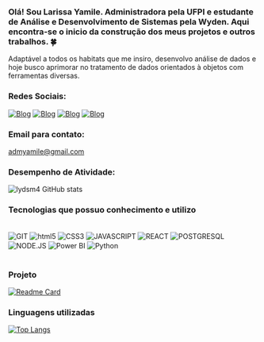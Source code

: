 
### Olá! Sou Larissa Yamile. Administradora pela UFPI e estudante de Análise e Desenvolvimento de Sistemas pela Wyden. Aqui encontra-se o inicio da construção dos meus projetos e outros trabalhos. 🍀
Adaptável a todos os habitats que me insiro, desenvolvo análise de dados e hoje busco aprimorar no tratamento de dados orientados à objetos com ferramentas diversas.

### Redes Sociais:
[![Blog](	https://img.shields.io/badge/LinkedIn-0077B5?style=for-the-badge&logo=linkedin&logoColor=white)](https://www.linkedin.com/in/larissa-yamile-de-sousa-melo-ba653111b/)
[![Blog](https://img.shields.io/badge/WhatsApp-25D366?style=for-the-badge&logo=whatsapp&logoColor=white)](https://api.whatsapp.com/send/?phone=558591101989&text&type=phone_number&app_absent=0)
[![Blog](	https://img.shields.io/badge/Telegram-2CA5E0?style=for-the-badge&logo=telegram&logoColor=white)](https://web.telegram.org/k/)
[![Blog](https://img.shields.io/badge/Gmail-D14836?style=for-the-badge&logo=gmail&logoColor=white)](admyamile@gmail.com)

### Email para contato:
admyamile@gmail.com 

### Desempenho de Atividade:
![lydsm4 GitHub stats](https://github-readme-stats.vercel.app/api?username=lydsm4&show_icons=true&theme=tokyonight)


### Tecnologias que possuo conhecimento e utilizo
<div style="display: inline_block"><br/>
<img align="center" alt="GIT" src="https://img.shields.io/badge/GIT-E44C30?style=for-the-badge&logo=git&logoColor=white" />
<img align="center" alt="html5" src="https://img.shields.io/badge/HTML5-E34F26?style=for-the-badge&logo=html5&logoColor=white" />
<img align="center" alt="CSS3" src="https://img.shields.io/badge/CSS3-1572B6?style=for-the-badge&logo=css3&logoColor=white" />
<img align="center" alt="JAVASCRIPT" src="https://img.shields.io/badge/JavaScript-F7DF1E?style=for-the-badge&logo=javascript&logoColor=black" />
<img align="center" alt="REACT" src="https://img.shields.io/badge/React-20232A?style=for-the-badge&logo=react&logoColor=61DAFB" />
<img align="center" alt="POSTGRESQL" src="https://img.shields.io/badge/PostgreSQL-316192?style=for-the-badge&logo=postgresql&logoColor=white" />
<img align="center" alt="NODE.JS" src="https://img.shields.io/badge/Node.js-43853D?style=for-the-badge&logo=node.js&logoColor=white" />
<img align="center" alt="Power BI" src="https://img.shields.io/badge/powerbi-43853D?style=for-the-badge&logo=powerbi&logoColor=white" />
<img align="center" alt="Python" src="https://img.shields.io/badge/python-43853D?style=for-the-badge&logo=python&logoColor=white" />
  
</div><br />

### Projeto
[![Readme Card](https://github-readme-stats.vercel.app/api/pin/?username=lydsm4&repo=exercicio-joranda2&theme=dark)](https://github.com/anuraghazra/github-readme-stats)

### Linguagens utilizadas

[![Top Langs](https://github-readme-stats.vercel.app/api/top-langs/?username=lydsm4&layout=compact)](https://github.com/anuraghazra/github-readme-stats)







